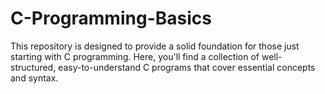 # C-Programming-Basics
This repository is designed to provide a solid foundation for those just starting with C programming. Here, you'll find a collection of well-structured, easy-to-understand C programs that cover essential concepts and syntax.
